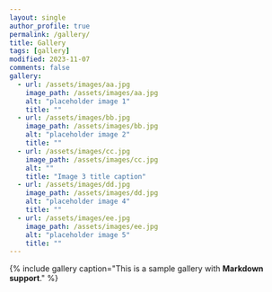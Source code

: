 ```yaml
---
layout: single
author_profile: true
permalink: /gallery/
title: Gallery
tags: [gallery]
modified: 2023-11-07
comments: false
gallery:
  - url: /assets/images/aa.jpg
    image_path: /assets/images/aa.jpg
    alt: "placeholder image 1"
    title: ""
  - url: /assets/images/bb.jpg
    image_path: /assets/images/bb.jpg
    alt: "placeholder image 2"
    title: ""
  - url: /assets/images/cc.jpg
    image_path: /assets/images/cc.jpg
    alt: ""
    title: "Image 3 title caption"  
  - url: /assets/images/dd.jpg
    image_path: /assets/images/dd.jpg
    alt: "placeholder image 4"
    title: ""
  - url: /assets/images/ee.jpg
    image_path: /assets/images/ee.jpg
    alt: "placeholder image 5"
    title: ""      
---
```


{% include gallery caption="This is a sample gallery with **Markdown support**." %}